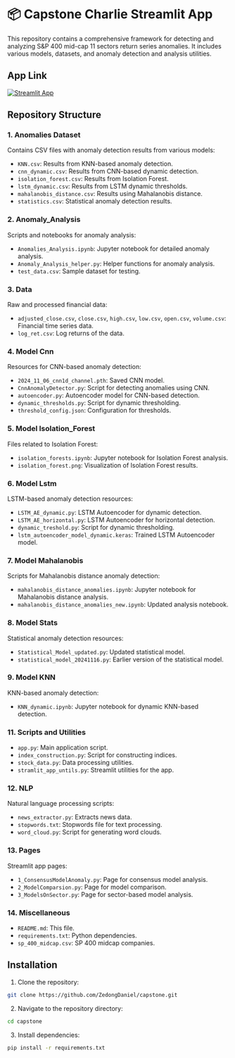 # 📦 Capstone Charlie Streamlit App 

This repository contains a comprehensive framework for detecting and analyzing S&P 400 mid-cap 11 sectors return series anomalies. It includes various models, datasets, and anomaly detection and analysis utilities.

## App Link

[![Streamlit App](https://static.streamlit.io/badges/streamlit_badge_black_white.svg)](https://capstone-groupcharlie.streamlit.app/)

## Repository Structure

### 1. **Anomalies Dataset**
Contains CSV files with anomaly detection results from various models:
- `KNN.csv`: Results from KNN-based anomaly detection.
- `cnn_dynamic.csv`: Results from CNN-based dynamic detection.
- `isolation_forest.csv`: Results from Isolation Forest.
- `lstm_dynamic.csv`: Results from LSTM dynamic thresholds.
- `mahalanobis_distance.csv`: Results using Mahalanobis distance.
- `statistics.csv`: Statistical anomaly detection results.

### 2. **Anomaly_Analysis**
Scripts and notebooks for anomaly analysis:
- `Anomalies_Analysis.ipynb`: Jupyter notebook for detailed anomaly analysis.
- `Anomaly_Analysis_helper.py`: Helper functions for anomaly analysis.
- `test_data.csv`: Sample dataset for testing.

### 3. **Data**
Raw and processed financial data:
- `adjusted_close.csv`, `close.csv`, `high.csv`, `low.csv`, `open.csv`, `volume.csv`: Financial time series data.
- `log_ret.csv`: Log returns of the data.

### 4. **Model Cnn**
Resources for CNN-based anomaly detection:
- `2024_11_06_cnn1d_channel.pth`: Saved CNN model.
- `CnnAnomalyDetector.py`: Script for detecting anomalies using CNN.
- `autoencoder.py`: Autoencoder model for CNN-based detection.
- `dynamic_thresholds.py`: Script for dynamic thresholding.
- `threshold_config.json`: Configuration for thresholds.

### 5. **Model Isolation_Forest**
Files related to Isolation Forest:
- `isolation_forests.ipynb`: Jupyter notebook for Isolation Forest analysis.
- `isolation_forest.png`: Visualization of Isolation Forest results.

### 6. **Model Lstm**
LSTM-based anomaly detection resources:
- `LSTM_AE_dynamic.py`: LSTM Autoencoder for dynamic detection.
- `LSTM_AE_horizontal.py`: LSTM Autoencoder for horizontal detection.
- `dynamic_treshold.py`: Script for dynamic thresholding.
- `lstm_autoencoder_model_dynamic.keras`: Trained LSTM Autoencoder model.

### 7. **Model Mahalanobis**
Scripts for Mahalanobis distance anomaly detection:
- `mahalanobis_distance_anomalies.ipynb`: Jupyter notebook for Mahalanobis distance analysis.
- `mahalanobis_distance_anomalies_new.ipynb`: Updated analysis notebook.

### 8. **Model Stats**
Statistical anomaly detection resources:
- `Statistical_Model_updated.py`: Updated statistical model.
- `statistical_model_20241116.py`: Earlier version of the statistical model.

### 9. **Model KNN**
KNN-based anomaly detection:
- `KNN_dynamic.ipynb`: Jupyter notebook for dynamic KNN-based detection.

### 11. **Scripts and Utilities**
- `app.py`: Main application script.
- `index_construction.py`: Script for constructing indices.
- `stock_data.py`: Data processing utilities.
- `stramlit_app_untils.py`: Streamlit utilities for the app.

### 12. **NLP**
Natural language processing scripts:
- `news_extractor.py`: Extracts news data.
- `stopwords.txt`: Stopwords file for text processing.
- `word_cloud.py`: Script for generating word clouds.

### 13. **Pages**
Streamlit app pages:
- `1_ConsensusModelAnomaly.py`: Page for consensus model analysis.
- `2_ModelComparsion.py`: Page for model comparison.
- `3_ModelsOnSector.py`: Page for sector-based model analysis.

### 14. **Miscellaneous**
- `README.md`: This file.
- `requirements.txt`: Python dependencies.
- `sp_400_midcap.csv`: SP 400 midcap companies.

## Installation
1. Clone the repository:
```bash
git clone https://github.com/ZedongDaniel/capstone.git
```
   
2.	Navigate to the repository directory:
```bash
cd capstone
```
3.	Install dependencies:
```bash
pip install -r requirements.txt
```

